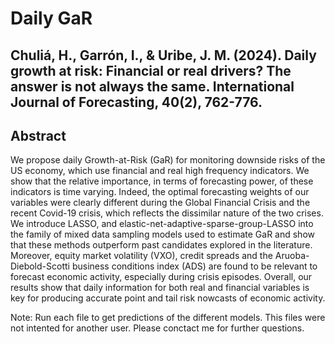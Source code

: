 # Daily GaR


## Chuliá, H., Garrón, I., & Uribe, J. M. (2024). Daily growth at risk: Financial or real drivers? The answer is not always the same. International Journal of Forecasting, 40(2), 762-776.

## Abstract

We propose daily Growth-at-Risk (GaR) for monitoring downside risks of the US economy, which use financial and real high frequency indicators. We show that the relative importance, in terms of forecasting power, of these indicators is time varying. Indeed, the optimal forecasting weights of our variables were clearly different during the Global Financial Crisis and the recent Covid-19 crisis, which reflects the dissimilar nature of the two crises. We introduce LASSO, and elastic-net-adaptive-sparse-group-LASSO into the family of mixed data sampling models used to estimate GaR and show that these methods outperform past candidates explored in the literature. Moreover, equity market volatility (VXO), credit spreads and the Aruoba-Diebold-Scotti business conditions index (ADS) are found to be relevant to forecast economic activity, especially during crisis episodes. Overall, our results show that daily information for both real and financial variables is key for producing accurate point and tail risk nowcasts of economic activity.


Note: Run each file to get predictions of the different models. This files were not intented for another user. Please conctact me for further questions.
